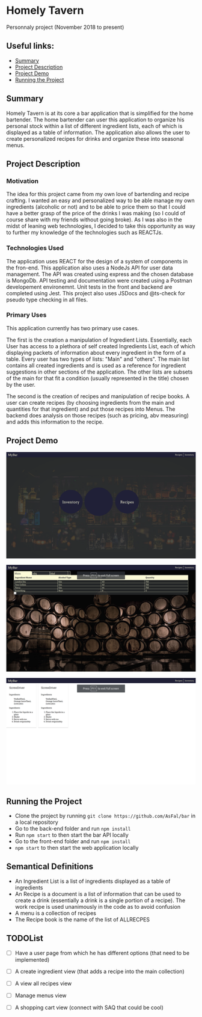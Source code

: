 # Homely Tavern

Personnaly project (November 2018 to present)

## Useful links:
* [Summary](#Summary)
* [Project Description](#project-description)
* [Project Demo](#project-demo)
* [Running the Project](#running-the-project)

## Summary 
	
Homely Tavern is at its core a bar application that is simplified for the home bartender. The home bartender can user this application to organize his personal stock within a list of different ingredient lists, each of which is displayed as a table of information. The application also allows the user to create personalized recipes for drinks and organize these into seasonal menus.

## Project Description
	
### Motivation

The idea for this project came from my own love of bartending and recipe crafting. I wanted an easy and personalized way to be able manage my own ingredients (alcoholic or not) and to be able to price them so that I could have a better grasp of the price of the drinks I was making (so I could of course share with my friends without going broke). As I was also in the midst of leaning web technologies, I decided to take this opportunity as way to further my knowledge of the technologies such as REACTJs.

### Technologies Used

The application uses REACT for the design of a system of components in the fron-end. 
This application also uses a NodeJs API for user data management. The API was created using express and the chosen database is MongoDb.
API testing and documentation were created using a Postman developement environemnt. Unit tests in the front and backend are completed using Jest.
This project also uses JSDocs and @ts-check for pseudo type checking in all files.

### Primary Uses

This application currently has two primary use cases. 

The first is the creation a manipulation of Ingredient Lists. Essentially, each User has access to a plethora of self created Ingredients List, each of which displaying packets of information about every ingredient in the form of a table. Every user has two types of lists: "Main" and "others". The main list contains all created ingredients and is used as a reference for ingredient suggestions in other sections of the application. The other lists are subsets of the main for that fit a condition (usually represented in the title) chosen by the user.

The second is the creation of recipes and manipulation of recipe books. A user can create recipes (by choosing ingredients from the main and quantities for that ingredient) and put those recipes into Menus. The backend does analysis on those recipes (such as pricing, abv measuring) and adds this information to the recipe.

## Project Demo

![](/readme-images/home.png?raw=true)

![](/readme-images/inventory.png?raw=true)

![](/readme-images/menu.png?raw=true)

## Running the Project

- Clone the project by running `git clone https://github.com/AsFal/bar` in a local repository
- Go to the back-end folder and run `npm install`
- Run `npm start` to then start the bar API locally
- Go to the front-end folder and run `npm install`
- `npm start` to then start the web application locally

## Semantical Definitions
- An Ingredient List is a list of ingredients displayed as a table of ingredients
- An Recipe is a document is a list of information that can be used to create a drink (essentially a drink is a single portion of a recipe). The work recipe is used unanimously in the code as to avoid confusion
- A menu is a collection of recipes
- The Recipe book is the name of the list of ALLRECPES

## TODOList
-[ ] Have a user page from which he has different options (that need to be implemented)
-[ ] A create ingredient view (that adds a recipe into the main collection)
-[ ] A view all recipes view
-[ ] Manage menus view
-[ ] A shopping cart view (connect with SAQ that could be cool)


